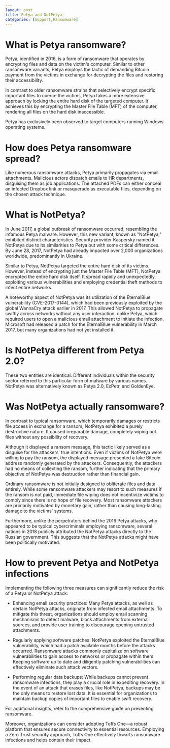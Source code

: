 ```yaml
---
layout: post
title: Petya and NotPetya
categories: [Support,Ransomware]
---
```

# What is Petya ransomware?
Petya, identified in 2016, is a form of ransomware that operates by encrypting files and data on the victim's computer. Similar to other ransomware variants, Petya employs the tactic of demanding Bitcoin payment from the victims in exchange for decrypting the files and restoring their accessibility.

In contrast to older ransomware strains that selectively encrypt specific important files to coerce the victims, Petya takes a more extensive approach by locking the entire hard disk of the targeted computer. It achieves this by encrypting the Master File Table (MFT) of the computer, rendering all files on the hard disk inaccessible.

Petya has exclusively been observed to target computers running Windows operating systems.

# How does Petya ransomware spread?
Like numerous ransomware attacks, Petya primarily propagates via email attachments. Malicious actors dispatch emails to HR departments, disguising them as job applications. The attached PDFs can either conceal an infected Dropbox link or masquerade as executable files, depending on the chosen attack technique.

# What is NotPetya?
In June 2017, a global outbreak of ransomware occurred, resembling the infamous Petya malware. However, this new variant, known as "NotPetya," exhibited distinct characteristics. Security provider Kaspersky named it NotPetya due to its similarities to Petya but with some critical differences. By June 28, 2017, NotPetya had already impacted over 2,000 organizations worldwide, predominantly in Ukraine.

Similar to Petya, NotPetya targeted the entire hard disk of its victims. However, instead of encrypting just the Master File Table (MFT), NotPetya encrypted the entire hard disk itself. It spread rapidly and unexpectedly, exploiting various vulnerabilities and employing credential theft methods to infect entire networks.

A noteworthy aspect of NotPetya was its utilization of the EternalBlue vulnerability (CVE-2017-0144), which had been previously exploited by the global WannaCry attack earlier in 2017. This allowed NotPetya to propagate swiftly across networks without any user interaction, unlike Petya, which required users to open a malicious email attachment to initiate the infection. Microsoft had released a patch for the EternalBlue vulnerability in March 2017, but many organizations had not yet installed it.

# Is NotPetya different from Petya 2.0?
These two entities are identical. Different individuals within the security sector referred to this particular form of malware by various names. NotPetya was alternatively known as Petya 2.0, ExPetr, and GoldenEye.

# Was NotPetya actually ransomware?
In contrast to typical ransomware, which temporarily damages or restricts file access in exchange for a ransom, NotPetya exhibited a purely destructive nature. It caused irreparable damage, completely wiping out files without any possibility of recovery.

Although it displayed a ransom message, this tactic likely served as a disguise for the attackers' true intentions. Even if victims of NotPetya were willing to pay the ransom, the displayed message presented a fake Bitcoin address randomly generated by the attackers. Consequently, the attackers had no means of collecting the ransom, further indicating that the primary objective of NotPetya was destruction rather than financial gain.

Ordinary ransomware is not initially designed to obliterate files and data entirely. While some ransomware attackers may resort to such measures if the ransom is not paid, immediate file wiping does not incentivize victims to comply since there is no hope of file recovery. Most ransomware attackers are primarily motivated by monetary gain, rather than causing long-lasting damage to the victims' systems.

Furthermore, unlike the perpetrators behind the 2016 Petya attacks, who appeared to be typical cybercriminals employing ransomware, several nations in 2018 publicly attributed the NotPetya attacks directly to the Russian government. This suggests that the NotPetya attacks might have been politically motivated.

# How to prevent Petya and NotPetya infections
Implementing the following three measures can significantly reduce the risk of a Petya or NotPetya attack:

* Enhancing email security practices: Many Petya attacks, as well as certain NotPetya attacks, originate from infected email attachments. To mitigate this threat, organizations should employ email scanning mechanisms to detect malware, block attachments from external sources, and provide user training to discourage opening untrusted attachments.

* Regularly applying software patches: NotPetya exploited the EternalBlue vulnerability, which had a patch available months before the attacks occurred. Ransomware attacks commonly capitalize on software vulnerabilities to gain access to networks or propagate within them. Keeping software up to date and diligently patching vulnerabilities can effectively eliminate such attack vectors.

* Performing regular data backups: While backups cannot prevent ransomware infections, they play a crucial role in expediting recovery. In the event of an attack that erases files, like NotPetya, backups may be the only means to restore lost data. It is essential for organizations to maintain backup copies of important files to enable swift recovery.

For additional insights, refer to the comprehensive guide on preventing ransomware.

Moreover, organizations can consider adopting Toffs One—a robust platform that ensures secure connectivity to essential resources. Employing a Zero Trust security approach, Toffs One effectively thwarts ransomware infections and helps contain their impact.